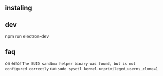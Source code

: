 ## instaling

## dev
npm run electron-dev

## faq 
on error `The SUID sandbox helper binary was found, but is not configured correctly` run `sudo sysctl kernel.unprivileged_userns_clone=1`